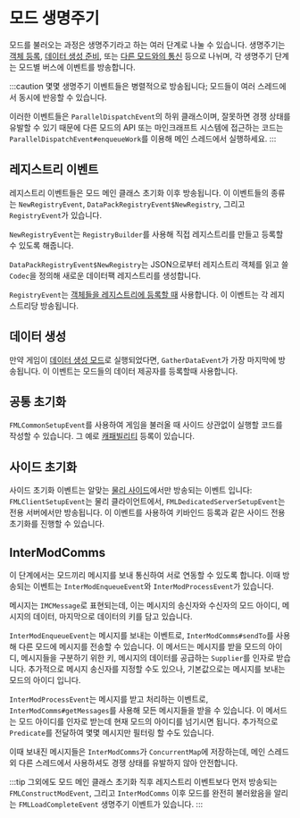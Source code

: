 모드 생명주기
==============

모드를 불러오는 과정은 생명주기라고 하는 여러 단계로 나눌 수 있습니다. 생명주기는 [객체 등록][등록], [데이터 생성 준비][데이터생성], 또는 [다른 모드와의 통신][모드통신] 등으로 나뉘며, 각 생명주기 단계는 모드별 버스에 이벤트를 방송합니다. 

:::caution
몇몇 생명주기 이벤트들은 병렬적으로 방송됩니다; 모드들이 여러 스레드에서 동시에 반응할 수 있습니다.

이러한 이벤트들은 `ParallelDispatchEvent`의 하위 클래스이며, 잘못하면 경쟁 상태를 유발할 수 있기 때문에 다른 모드의 API 또는 마인크래프트 시스템에 접근하는 코드는 `ParallelDispatchEvent#enqueueWork`를 이용해 메인 스레드에서 실행하세요.
:::

레지스트리 이벤트
---------------

레지스트리 이벤트들은 모드 메인 클래스 초기화 이후 방송됩니다. 이 이벤트들의 종류는 `NewRegistryEvent`, `DataPackRegistryEvent$NewRegistry`, 그리고 `RegistryEvent`가 있습니다.

`NewRegistryEvent`는 `RegistryBuilder`를 사용해 직접 레지스트리를 만들고 등록할 수 있도록 해줍니다.

`DataPackRegistryEvent$NewRegistry`는 JSON으로부터 레지스트리 객체를 읽고 쓸 `Codec`을 정의해 새로운 데이터팩 레지스트리를 생성합니다.

`RegistryEvent`는 [객체들을 레지스트리에 등록할 때][등록] 사용합니다. 이 이벤트는 각 레지스트리당 방송됩니다.

데이터 생성
---------------

만약 게임이 [데이터 생성 모드][데이터생성]로 실행되었다면, `GatherDataEvent`가 가장 마지막에 방송됩니다. 이 이벤트는 모드들의 데이터 제공자를 등록할때 사용합니다.

공통 초기화
------------

`FMLCommonSetupEvent`를 사용하여 게임을 불러올 때 사이드 상관없이 실행할 코드를 작성할 수 있습니다. 그 예로 [캐패빌리티] 등록이 있습니다.

사이드 초기화
-----------

사이드 초기화 이벤트는 알맞는 [물리 사이드][사이드]에서만 방송되는 이벤트 입니다: `FMLClientSetupEvent`는 물리 클라이언트에서, `FMLDedicatedServerSetupEvent`는 전용 서버에서만 방송됩니다. 이 이벤트를 사용하여 키바인드 등록과 같은 사이드 전용 초기화를 진행할 수 있습니다.

InterModComms
-------------

이 단계에서는 모드끼리 메시지를 보내 통신하여 서로 연동할 수 있도록 합니다. 이때 방송되는 이벤트는 `InterModEnqueueEvent`와 `InterModProcessEvent`가 있습니다.

메시지는 `IMCMessage`로 표현되는데, 이는 메시지의 송신자와 수신자의 모드 아이디, 메시지의 데이터, 마지막으로 데이터의 키를 담고 있습니다.

`InterModEnqueueEvent`는 메시지를 보내는 이벤트로, `InterModComms#sendTo`를 사용해 다른 모드에 메시지를 전송할 수 있습니다. 이 메서드는 메시지를 받을 모드의 아이디, 메시지들을 구분하기 위한 키, 메시지의 데이터를 공급하는 `Supplier`를 인자로 받습니다. 추가적으로 메시지 송신자를 지정할 수도 있으나, 기본값으로는 메시지를 보내는 모드의 아이디 입니다.

`InterModProcessEvent`는 메시지를 받고 처리하는 이벤트로, `InterModComms#getMessages`를 사용해 모든 메시지들을 받을 수 있습니다. 이 메서드는 모드 아이디를 인자로 받는데 현재 모드의 아이디를 넘기시면 됩니다. 추가적으로 `Predicate`를 전달하여 몇몇 메시지만 필터링 할 수도 있습니다.

이때 보내진 메시지들은 `InterModComms`가 `ConcurrentMap`에 저장하는데, 메인 스레드 외 다른 스레드에서 사용하셔도 경쟁 상태를 유발하지 않아 안전합니다.

:::tip
그외에도 모드 메인 클래스 초기화 직후 레지스트리 이벤트보다 먼저 방송되는 `FMLConstructModEvent`, 그리고 `InterModComms` 이후 모드를 완전히 불러왔음을 알리는 `FMLLoadCompleteEvent` 생명주기 이벤트가 있습니다.
:::

[등록]: ./registries.md#객체-등록하기
[캐패빌리티]: ../datastorage/capabilities.md
[데이터생성]: ../datagen/index.md
[모드통신]: ./lifecycle.md#intermodcomms
[사이드]: ./sides.md
